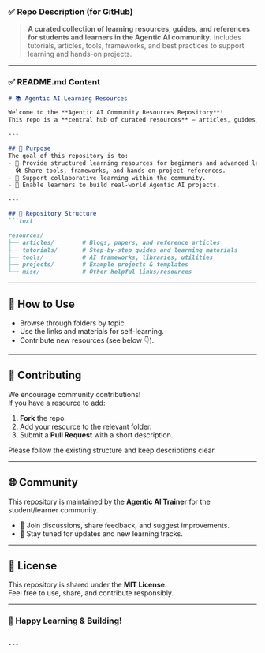 ### ✅ Repo Description (for GitHub)

> **A curated collection of learning resources, guides, and references for students and learners in the Agentic AI community.**
> Includes tutorials, articles, tools, frameworks, and best practices to support learning and hands-on projects.

---

### ✅ README.md Content

```markdown
# 📚 Agentic AI Learning Resources

Welcome to the **Agentic AI Community Resources Repository**!  
This repo is a **central hub of curated resources** — articles, guides, tutorials, tools, and references — to help students and learners explore, understand, and build with **Agentic AI**.

---

## 🎯 Purpose
The goal of this repository is to:
- 📖 Provide structured learning resources for beginners and advanced learners.  
- 🛠️ Share tools, frameworks, and hands-on project references.  
- 🤝 Support collaborative learning within the community.  
- 🚀 Enable learners to build real-world Agentic AI projects.  

---

## 📂 Repository Structure
```text

resources/
├── articles/        # Blogs, papers, and reference articles
├── tutorials/       # Step-by-step guides and learning materials
├── tools/           # AI frameworks, libraries, utilities
├── projects/        # Example projects & templates
└── misc/            # Other helpful links/resources

```

---

## 📌 How to Use
- Browse through folders by topic.  
- Use the links and materials for self-learning.  
- Contribute new resources (see below 👇).  

---

## 🤝 Contributing
We encourage community contributions!  
If you have a resource to add:
1. **Fork** the repo.  
2. Add your resource to the relevant folder.  
3. Submit a **Pull Request** with a short description.  

Please follow the existing structure and keep descriptions clear.  

---

## 🌐 Community
This repository is maintained by the **Agentic AI Trainer** for the student/learner community.  
- 💬 Join discussions, share feedback, and suggest improvements.  
- 📢 Stay tuned for updates and new learning tracks.  

---

## 📜 License
This repository is shared under the **MIT License**.  
Feel free to use, share, and contribute responsibly.  

---

### 🚀 Happy Learning & Building!  
```

---
